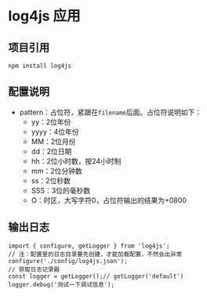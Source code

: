# log4js 应用
## 项目引用
`npm install log4js`

## 配置说明
- pattern：占位符，紧跟在`filename`后面。占位符说明如下：
    - yy：2位年份
    - yyyy：4位年份
    - MM：2位月份
    - dd：2位日期
    - hh：2位小时数，按24小时制
    - mm：2位分钟数
    - ss：2位秒数
    - SSS：3位的毫秒数
    - O：时区，大写字符0，占位符输出的结果为+0800

## 输出日志
```
import { configure, getLogger } from 'log4js';
// 注：配置里的日志目录要先创建，才能加载配置，不然会出异常
configure('./config/log4js.json');
// 获取日志记录器
const logger = getLogger();// getLogger('default')
logger.debug('测试一下调试信息');
```